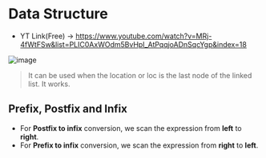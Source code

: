 # Data Structure

* YT Link(Free) -> https://www.youtube.com/watch?v=MRj-4fWtFSw&list=PLIC0AxWOdm5BvHpI_AtPqqjoADnSqcYgp&index=18

![image](https://user-images.githubusercontent.com/54589605/199019468-cd279322-17dc-4425-b4bc-665e970d393e.png)
> It can be used when the location or loc is the last node of the linked list. It works.


## Prefix, Postfix and Infix

* For **Postfix to infix** conversion, we scan the expression from **left** to **right**.
* For **Prefix to infix** conversion, we scan the expression from **right** to **left**.
